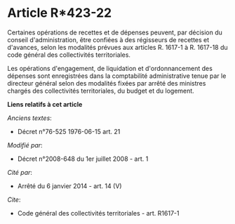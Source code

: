 # Article R*423-22

Certaines opérations de recettes et de dépenses peuvent, par décision du conseil d'administration, être confiées à des
régisseurs de recettes et d'avances, selon les modalités prévues aux articles R. 1617-1 à R. 1617-18 du code général des
collectivités territoriales. 

Les opérations d'engagement, de liquidation et d'ordonnancement des dépenses sont enregistrées dans la comptabilité
administrative tenue par le directeur général selon des modalités fixées par arrêté des ministres chargés des collectivités
territoriales, du budget et du logement.

**Liens relatifs à cet article**

_Anciens textes_:

  - Décret n°76-525 1976-06-15 art. 21

_Modifié par_:

  - Décret n°2008-648 du 1er juillet 2008 - art. 1

_Cité par_:

  - Arrêté du 6 janvier 2014 - art. 14 (V)

_Cite_:

  - Code général des collectivités territoriales - art. R1617-1
